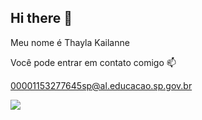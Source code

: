 ## Hi there 💋

Meu nome é Thayla Kailanne

Você pode entrar em contato comigo 📫  

00001153277645sp@al.educacao.sp.gov.br

![](https://media1.tenor.com/m/hjSeXq2wyXIAAAAC/belezinha-jogador-do-flamengo.gif)
